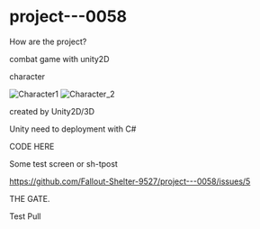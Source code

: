 # project---0058

How are the project? 


combat game with unity2D



character 

![Character1](https://user-images.githubusercontent.com/65335874/121883308-28bedf80-cd44-11eb-86dd-ff3e8c83cab3.png)
![Character_2](https://user-images.githubusercontent.com/65335874/121883337-2f4d5700-cd44-11eb-8362-dae205f24a67.png)


created by Unity2D/3D

Unity need to deployment with C#

CODE HERE



Some test screen or sh-tpost

https://github.com/Fallout-Shelter-9527/project---0058/issues/5


THE GATE.

Test Pull
